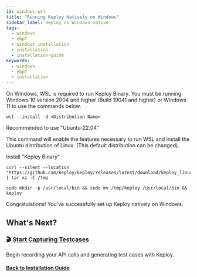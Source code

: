 ```yaml
---
id: windows-wsl
title: "Running Keploy Natively on Windows"
sidebar_label: Keploy on Windows native
tags:
  - windows
  - ebpf
  - windows installation
  - installation
  - installation-guide
keywords:
  - windows
  - ebpf
  - installation
---
```


On Windows, WSL is required to run Keploy Binary. You must be running Windows 10 version 2004 and higher (Build 19041
and higher) or Windows 11 to use the commands below.

```shell
wsl --install -d <Distribution Name>
```

Recommended to use "Ubuntu-22.04"

This command will enable the features necessary to run WSL and install the Ubuntu distribution of Linux. (This default
distribution can be changed).

Install "Keploy Binary" :

```shell
curl --silent --location "https://github.com/keploy/keploy/releases/latest/download/keploy_linux_amd64.tar.gz" | tar xz -C /tmp

sudo mkdir -p /usr/local/bin && sudo mv /tmp/keploy /usr/local/bin && keploy
```

Congratulations! You've successfully set up Keploy natively on Windows.

## What's Next?

### 🎬 [Start Capturing Testcases](/docs/server/install/#-capturing-testcases)

Begin recording your API calls and generating test cases with Keploy.

#### [Back to Installation Guide](/docs/server/installation/)

